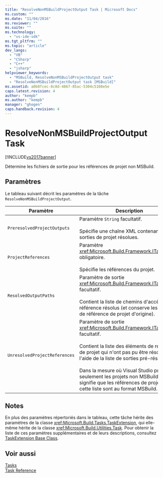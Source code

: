 ```yaml
---
title: "ResolveNonMSBuildProjectOutput Task | Microsoft Docs"
ms.custom: ""
ms.date: "11/04/2016"
ms.reviewer: ""
ms.suite: ""
ms.technology: 
  - "vs-ide-sdk"
ms.tgt_pltfrm: ""
ms.topic: "article"
dev_langs: 
  - "VB"
  - "CSharp"
  - "C++"
  - "jsharp"
helpviewer_keywords: 
  - "MSBuild, ResolveNonMSBuildProjectOutput task"
  - "ResolveNonMSBuildProjectOutput task [MSBuild]"
ms.assetid: a0b8fcec-8c8d-4867-85ac-5304c5108e5e
caps.latest.revision: 4
author: "kempb"
ms.author: "kempb"
manager: "ghogen"
caps.handback.revision: 4
---
```

# ResolveNonMSBuildProjectOutput Task
[!INCLUDE[vs2017banner](../code-quality/includes/vs2017banner.md)]

Détermine les fichiers de sortie pour les références de projet non MSBuild.  
  
## Paramètres  
 Le tableau suivant décrit les paramètres de la tâche `ResolveNonMSBuildProjectOutput`.  
  
|Paramètre|Description|  
|---------------|-----------------|  
|`PreresolvedProjectOutputs`|Paramètre `String` facultatif.<br /><br /> Spécifie une chaîne XML contenant les sorties de projet résolues.|  
|`ProjectReferences`|Paramètre <xref:Microsoft.Build.Framework.ITaskItem>`[]`  obligatoire.<br /><br /> Spécifie les références du projet.|  
|`ResolvedOutputPaths`|Paramètre de sortie <xref:Microsoft.Build.Framework.ITaskItem>`[]` facultatif.<br /><br /> Contient la liste de chemins d'accès de référence résolus \(et conserve les attributs de référence de projet d'origine\).|  
|`UnresolvedProjectReferences`|Paramètre de sortie <xref:Microsoft.Build.Framework.ITaskItem>`[]` facultatif.<br /><br /> Contient la liste des éléments de référence de projet qui n'ont pas pu être résolus à l'aide de la liste de sorties pré\-résolue.<br /><br /> Dans la mesure où Visual Studio prérésout seulement les projets non MSBuild, cela signifie que les références de projet dans cette liste sont au format MSBuild.|  
  
## Notes  
 En plus des paramètres répertoriés dans le tableau, cette tâche hérite des paramètres de la classe <xref:Microsoft.Build.Tasks.TaskExtension>, qui elle\-même hérite de la classe <xref:Microsoft.Build.Utilities.Task>.  Pour obtenir la liste de ces paramètres supplémentaires et de leurs descriptions, consultez [TaskExtension Base Class](../msbuild/taskextension-base-class.md).  
  
## Voir aussi  
 [Tasks](../msbuild/msbuild-tasks.md)   
 [Task Reference](../msbuild/msbuild-task-reference.md)